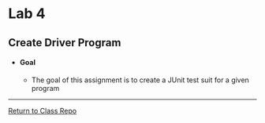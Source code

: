 # Lab 4
## Create Driver Program

- #### Goal
  - The goal of this assignment is to create a JUnit test suit for a given program

---
[Return to Class Repo](https://github.com/andrewjknapp/CS113_Data_Structures)